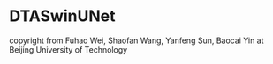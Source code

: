 # DTASwinUNet
copyright from  Fuhao Wei, Shaofan Wang, Yanfeng Sun, Baocai Yin at Beijing University of Technology
